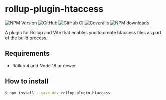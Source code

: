 rollup-plugin-htaccess
=============

![NPM Version](https://img.shields.io/npm/v/rollup-plugin-htaccess)
![GitHub](https://img.shields.io/github/license/marekdedic/rollup-plugin-htaccess)
![GitHub CI](https://img.shields.io/github/actions/workflow/status/marekdedic/rollup-plugin-htaccess/CI.yml?logo=github)
![Coveralls](https://img.shields.io/coverallsCoverage/github/marekdedic/rollup-plugin-htaccess)
![NPM downloads](https://img.shields.io/npm/dm/rollup-plugin-htaccess?logo=npm)

A plugin for Rollup and Vite that enables you to create htaccess files as part of the build process.

## Requirements

* Rollup 4 and Node 18 or newer

## How to install

```sh
$ npm install --save-dev rollup-plugin-htaccess
```
